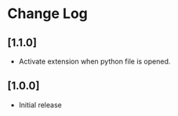 # Change Log

## [1.1.0]

- Activate extension when python file is opened.

## [1.0.0]

- Initial release
